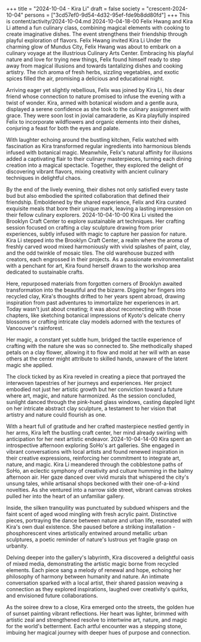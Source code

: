+++
title = "2024-10-04 - Kira Li"
draft = false
society = "crescent-2024-10-04"
persons = ["3cd57ef0-9d54-4d32-95ef-fde9b8dd80fd"]
+++
This is content/activity/2024-10-04.md
2024-10-04-18-00
Felix Hwang and Kira Li attend a fun culinary class, combining magical elements with cooking to create imaginative dishes. The event strengthens their friendship through playful exploration of flavors.
Felix Hwang invited Kira Li
Under the charming glow of Mundus City, Felix Hwang was about to embark on a culinary voyage at the illustrious Culinary Arts Center. Embracing his playful nature and love for trying new things, Felix found himself ready to step away from magical illusions and towards tantalizing dishes and cooking artistry. The rich aroma of fresh herbs, sizzling vegetables, and exotic spices filled the air, promising a delicious and educational night.  

Arriving eager yet slightly rebellious, Felix was joined by Kira Li, his dear friend whose connection to nature promised to infuse the evening with a twist of wonder. Kira, armed with botanical wisdom and a gentle aura, displayed a serene confidence as she took to the culinary assignment with grace. They were soon lost in jovial camaraderie, as Kira playfully inspired Felix to incorporate wildflowers and organic elements into their dishes, conjuring a feast for both the eyes and palate. 

With laughter echoing around the bustling kitchen, Felix watched with fascination as Kira transformed regular ingredients into harmonious blends infused with botanical magic. Meanwhile, Felix's natural affinity for illusions added a captivating flair to their culinary masterpieces, turning each dining creation into a magical spectacle. Together, they explored the delight of discovering vibrant flavors, mixing creativity with ancient culinary techniques in delightful chaos. 

By the end of the lively evening, their dishes not only satisfied every taste bud but also embodied the spirited collaboration that defined their friendship. Emboldened by the shared experience, Felix and Kira curated exquisite meals that bore their unique mark, leaving a lasting impression on their fellow culinary explorers.
2024-10-04-10-00
Kira Li visited the Brooklyn Craft Center to explore sustainable art techniques. Her crafting session focused on crafting a clay sculpture drawing from prior experiences, subtly infused with magic to capture her passion for nature.
Kira Li stepped into the Brooklyn Craft Center, a realm where the aroma of freshly carved wood mixed harmoniously with vivid splashes of paint, clay, and the odd twinkle of mosaic tiles. The old warehouse buzzed with creators, each engrossed in their projects. As a passionate environmentalist with a penchant for art, Kira found herself drawn to the workshop area dedicated to sustainable crafts.

Here, repurposed materials from forgotten corners of Brooklyn awaited transformation into the beautiful and the bizarre. Digging her fingers into recycled clay, Kira's thoughts drifted to her years spent abroad, drawing inspiration from past adventures to immortalize her experiences in art. Today wasn't just about creating; it was about reconnecting with those chapters, like sketching botanical impressions of Kyoto's delicate cherry blossoms or crafting intricate clay models adorned with the textures of Vancouver's rainforest.

Her magic, a constant yet subtle hum, bridged the tactile experience of crafting with the nature she was so connected to. She methodically shaped petals on a clay flower, allowing it to flow and mold at her will with an ease others at the center might attribute to skilled hands, unaware of the latent magic she applied.

The clock ticked by as Kira reveled in creating a piece that portrayed the interwoven tapestries of her journeys and experiences. Her project embodied not just her artistic growth but her conviction toward a future where art, magic, and nature harmonized. As the session concluded, sunlight danced through the pink-hued glass windows, casting dappled light on her intricate abstract clay sculpture, a testament to her vision that artistry and nature could flourish as one.

With a heart full of gratitude and her crafted masterpiece nestled gently in her arms, Kira left the bustling craft center, her mind already swirling with anticipation for her next artistic endeavor.
2024-10-04-14-00
Kira spent an introspective afternoon exploring SoHo's art galleries. She engaged in vibrant conversations with local artists and found renewed inspiration in their creative expressions, reinforcing her commitment to integrate art, nature, and magic.
Kira Li meandered through the cobblestone paths of SoHo, an eclectic symphony of creativity and culture humming in the balmy afternoon air. Her gaze danced over vivid murals that whispered the city's unsung tales, while artisanal shops beckoned with their one-of-a-kind novelties. As she ventured into a narrow side street, vibrant canvas strokes pulled her into the heart of an unfamiliar gallery.

Inside, the silken tranquility was punctuated by subdued whispers and the faint scent of aged wood mingling with fresh acrylic paint. Distinctive pieces, portraying the dance between nature and urban life, resonated with Kira's own dual existence. She paused before a striking installation - phosphorescent vines artistically entwined around metallic urban sculptures, a poetic reminder of nature's lustrous yet fragile grasp on urbanity.

Delving deeper into the gallery's labyrinth, Kira discovered a delightful oasis of mixed media, demonstrating the artistic magic borne from recycled elements. Each piece sang a melody of renewal and hope, echoing her philosophy of harmony between humanity and nature. An intimate conversation sparked with a local artist, their shared passion weaving a connection as they explored inspirations, laughed over creativity's quirks, and envisioned future collaborations.

As the soiree drew to a close, Kira emerged onto the streets, the golden hue of sunset painting vibrant reflections. Her heart was lighter, brimmed with artistic zeal and strengthened resolve to intertwine art, nature, and magic for the world's betterment. Each artful encounter was a stepping stone, imbuing her magical journey with deeper hues of purpose and connection.
